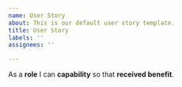 ```yaml
---
name: User Story
about: This is our default user story template.
title: User Story
labels: ''
assignees: ''

---
```


As a **role** I can **capability** so that **received benefit**.
